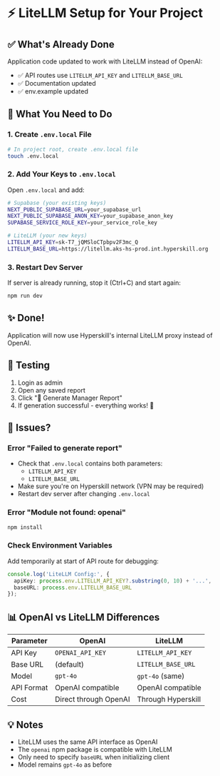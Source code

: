 # ⚡ LiteLLM Setup for Your Project

## ✅ What's Already Done

Application code updated to work with LiteLLM instead of OpenAI:
- ✅ API routes use `LITELLM_API_KEY` and `LITELLM_BASE_URL`
- ✅ Documentation updated
- ✅ env.example updated

## 🔧 What You Need to Do

### 1. Create `.env.local` File

```bash
# In project root, create .env.local file
touch .env.local
```

### 2. Add Your Keys to `.env.local`

Open `.env.local` and add:

```bash
# Supabase (your existing keys)
NEXT_PUBLIC_SUPABASE_URL=your_supabase_url
NEXT_PUBLIC_SUPABASE_ANON_KEY=your_supabase_anon_key
SUPABASE_SERVICE_ROLE_KEY=your_service_role_key

# LiteLLM (your new keys)
LITELLM_API_KEY=sk-T7_jQMSloCTpbpv2F3mc_Q
LITELLM_BASE_URL=https://litellm.aks-hs-prod.int.hyperskill.org
```

### 3. Restart Dev Server

If server is already running, stop it (Ctrl+C) and start again:

```bash
npm run dev
```

## ✨ Done!

Application will now use Hyperskill's internal LiteLLM proxy instead of OpenAI.

## 🧪 Testing

1. Login as admin
2. Open any saved report
3. Click "🤖 Generate Manager Report"
4. If generation successful - everything works! 🎉

## 🐛 Issues?

### Error "Failed to generate report"
- Check that `.env.local` contains both parameters:
  - `LITELLM_API_KEY`
  - `LITELLM_BASE_URL`
- Make sure you're on Hyperskill network (VPN may be required)
- Restart dev server after changing `.env.local`

### Error "Module not found: openai"
```bash
npm install
```

### Check Environment Variables
Add temporarily at start of API route for debugging:
```typescript
console.log('LiteLLM Config:', {
  apiKey: process.env.LITELLM_API_KEY?.substring(0, 10) + '...',
  baseURL: process.env.LITELLM_BASE_URL
});
```

## 📊 OpenAI vs LiteLLM Differences

| Parameter | OpenAI | LiteLLM |
|----------|--------|---------|
| API Key | `OPENAI_API_KEY` | `LITELLM_API_KEY` |
| Base URL | (default) | `LITELLM_BASE_URL` |
| Model | `gpt-4o` | `gpt-4o` (same) |
| API Format | OpenAI compatible | OpenAI compatible |
| Cost | Direct through OpenAI | Through Hyperskill |

## 💡 Notes

- LiteLLM uses the same API interface as OpenAI
- The `openai` npm package is compatible with LiteLLM
- Only need to specify `baseURL` when initializing client
- Model remains `gpt-4o` as before
